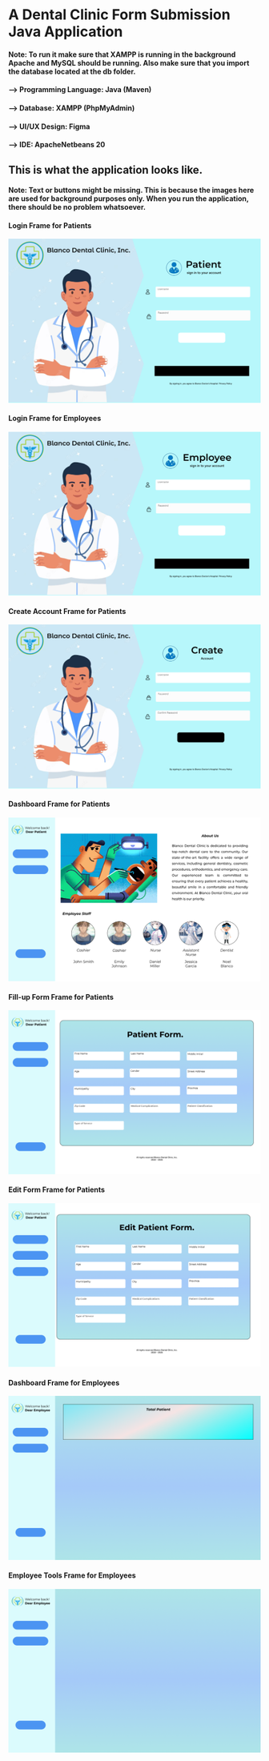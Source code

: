 # A Dental Clinic Form Submission Java Application

#### Note: To run it make sure that XAMPP is running in the background Apache and MySQL should be running. Also make sure that you import the database located at the db folder.

#### --> Programming Language: Java (Maven)
#### --> Database: XAMPP (PhpMyAdmin)
#### --> UI/UX Design: Figma
#### --> IDE: ApacheNetbeans 20

## This is what the application looks like.
#### Note: Text or buttons might be missing. This is because the images here are used for background purposes only. When you run the application, there should be no problem whatsoever.

#### Login Frame for Patients
<img src="src\dentalclinic-bg-frms\login-frm-patient.png" alt="Alt Text">

#### Login Frame for Employees
<img src="src\dentalclinic-bg-frms\login-frm-employee.png" alt="Alt Text">

#### Create Account Frame for Patients
<img src="src\dentalclinic-bg-frms\creat-acc-frm.png" alt="Alt Text">

#### Dashboard Frame for Patients
<img src="src\dentalclinic-bg-frms\patient-dashboard-frm.png" alt="Alt Text">

#### Fill-up Form Frame for Patients
<img src="src\dentalclinic-bg-frms\patient-fillup-form-frm.png" alt="Alt Text">

#### Edit Form Frame for Patients
<img src="src\dentalclinic-bg-frms\patient-edit-form-frm.png" alt="Alt Text">


#### Dashboard Frame for Employees
<img src="src\dentalclinic-bg-frms\employee-dashboard-frm.png" alt="Alt Text">

#### Employee Tools Frame for Employees
<img src="src\dentalclinic-bg-frms\employee-tools-dashboard-frm.png" alt="Alt Text">


